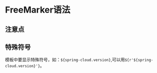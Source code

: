 # FreeMarker语法

## 注意点





## 特殊符号

模板中要显示特殊符号，如：`${spring-cloud.version}`,可以用`${r'${spring-cloud.version}'}`。

